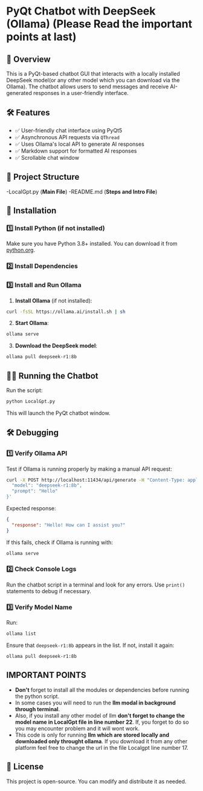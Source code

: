 # PyQt Chatbot with DeepSeek (Ollama) (Please Read the important points at last)

## 📌 Overview
This is a PyQt-based chatbot GUI that interacts with a locally installed DeepSeek model(or any other model which you can download via the Ollama). The chatbot allows users to send messages and receive AI-generated responses in a user-friendly interface.

## 🛠 Features
- ✅ User-friendly chat interface using PyQt5
- ✅ Asynchronous API requests via `QThread`
- ✅ Uses Ollama's local API to generate AI responses
- ✅ Markdown support for formatted AI responses
- ✅ Scrollable chat window

## 📂 Project Structure
-LocalGpt.py (**Main File**)
-README.md (**Steps and Intro File**)
      


## 🚀 Installation

### 1️⃣ Install Python (if not installed)
Make sure you have Python 3.8+ installed. You can download it from [python.org](https://www.python.org/downloads/).

### 2️⃣ Install Dependencies

### 3️⃣ Install and Run Ollama
  1. **Install Ollama** (if not installed):
   ```bash
   curl -fsSL https://ollama.ai/install.sh | sh
   ```
  2. **Start Ollama**:
   ```bash
   ollama serve
   ```
  3. **Download the DeepSeek model**:
   ```bash
   ollama pull deepseek-r1:8b
   ```

## 🏃‍♂️ Running the Chatbot
Run the script:
```bash
python LocalGpt.py
```
This will launch the PyQt chatbot window.

## 🛠 Debugging
### 1️⃣ Verify Ollama API
Test if Ollama is running properly by making a manual API request:
```bash
curl -X POST http://localhost:11434/api/generate -H "Content-Type: application/json" -d '{
  "model": "deepseek-r1:8b",
  "prompt": "Hello"
}'
```
Expected response:
```json
{
  "response": "Hello! How can I assist you?"
}
```
If this fails, check if Ollama is running with:
```bash
ollama serve
```

### 2️⃣ Check Console Logs
Run the chatbot script in a terminal and look for any errors. Use `print()` statements to debug if necessary.

### 3️⃣ Verify Model Name
Run:
```bash
ollama list
```
Ensure that `deepseek-r1:8b` appears in the list. If not, install it again:
```bash
ollama pull deepseek-r1:8b
```

## IMPORTANT POINTS
- **Don't** forget to install all the modules or dependencies before running the python script.
- In some cases you will need to run the **llm modal in background through terminal**.
- Also, if you install any other model of llm **don't forget to change the model name in LocalGpt file in line number 22**. If, you forget to do so you may encounter problem and it will wont work.
- This code is only for running **llm which are stored locally and downloaded only throught ollama**. If you download it from any other platform feel free to change the url in the file Localgpt line number 17.  

## 📜 License
This project is open-source. You can modify and distribute it as needed.
